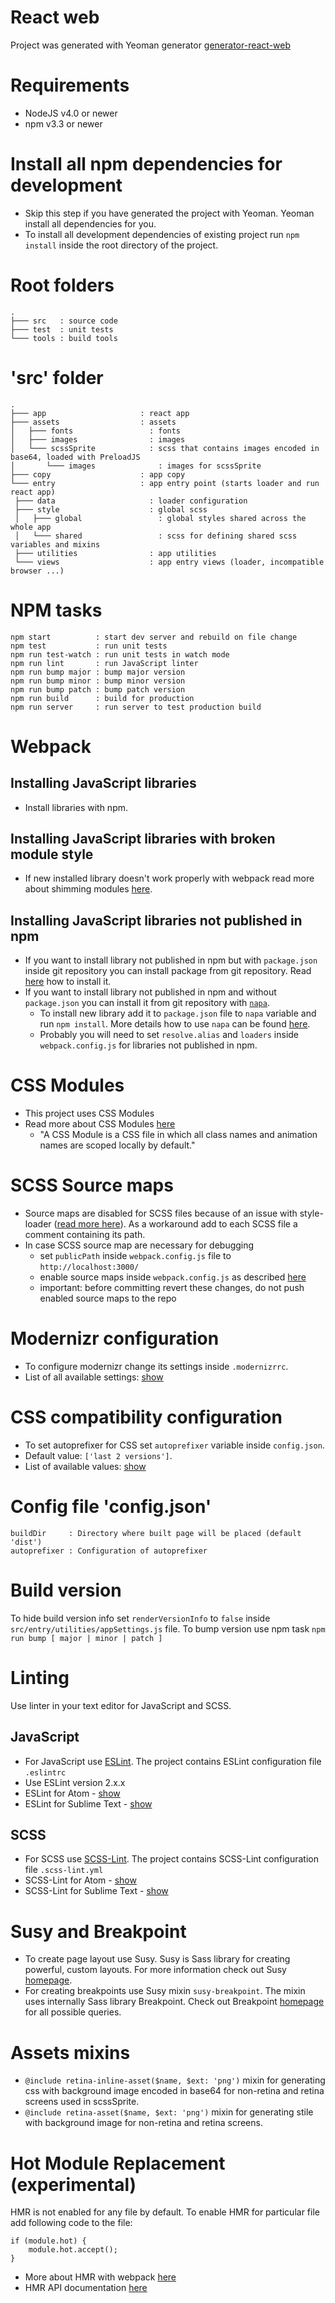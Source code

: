 # React web
Project was generated with Yeoman generator
[generator-react-web](https://www.npmjs.com/package/generator-react-web)

# Requirements
- NodeJS v4.0 or newer
- npm v3.3 or newer

# Install all npm dependencies for development
- Skip this step if you have generated the project with Yeoman. Yeoman install all dependencies for you.
- To install all development dependencies of existing project run `npm install` inside the root
  directory of the project.

# Root folders
```
.
├─── src   : source code
├─── test  : unit tests
└─── tools : build tools
```

# 'src' folder
```
.
├─── app                     : react app
├─── assets                  : assets
│   ├─── fonts                 : fonts
│   ├─── images                : images
│   └─── scssSprite            : scss that contains images encoded in base64, loaded with PreloadJS
│       └─── images              : images for scssSprite
├─── copy                    : app copy
└─── entry                   : app entry point (starts loader and run react app)
 ├─── data                     : loader configuration
 ├─── style                    : global scss
 │   ├─── global                 : global styles shared across the whole app
 │   └─── shared                 : scss for defining shared scss variables and mixins
 ├─── utilities                : app utilities
 └─── views                    : app entry views (loader, incompatible browser ...)
```

# NPM tasks
```
npm start          : start dev server and rebuild on file change
npm test           : run unit tests
npm run test-watch : run unit tests in watch mode
npm run lint       : run JavaScript linter
npm run bump major : bump major version
npm run bump minor : bump minor version
npm run bump patch : bump patch version
npm run build      : build for production
npm run server     : run server to test production build
```

# Webpack
## Installing JavaScript libraries
- Install libraries with npm.

## Installing JavaScript libraries with broken module style
- If new installed library doesn't work properly with webpack read more about shimming modules
  [here](http://webpack.github.io/docs/shimming-modules.html).

## Installing JavaScript libraries not published in npm
- If you want to install library not published in npm but with `package.json` inside git repository
  you can install package from git repository. Read [here](https://docs.npmjs.com/cli/install) how to
  install it.
- If you want to install library not published in npm and without `package.json` you can install it
  from git repository with [`napa`](https://github.com/shama/napa).
    - To install new library add it to `package.json` file to `napa` variable and run `npm install`.
      More details how to use `napa` can be found [here](https://github.com/shama/napa).
    - Probably you will need to set `resolve.alias` and `loaders` inside `webpack.config.js` for
      libraries not published in npm.

# CSS Modules
- This project uses CSS Modules
- Read more about CSS Modules [here](https://github.com/css-modules/css-modules)
    - "A CSS Module is a CSS file in which all class names and animation names are scoped locally by default."

# SCSS Source maps
- Source maps are disabled for SCSS files because of an issue with style-loader
  ([read more here](https://github.com/webpack/style-loader/issues/93)). As a workaround add to each
  SCSS file a comment containing its path.
- In case SCSS source map are necessary for debugging
    - set `publicPath` inside `webpack.config.js` file to `http://localhost:3000/`
    - enable source maps inside `webpack.config.js` as described
      [here](https://github.com/jtangelder/sass-loader#source-maps)
    - important: before committing revert these changes, do not push enabled source maps to the repo

# Modernizr configuration
- To configure modernizr change its settings inside `.modernizrrc`.
- List of all available settings:
  [show](https://github.com/Modernizr/Modernizr/blob/master/lib/config-all.json)

# CSS compatibility configuration
- To set autoprefixer for CSS set `autoprefixer` variable inside `config.json`.
- Default value: `['last 2 versions']`.
- List of available values: [show](https://github.com/ai/browserslist#queries)

# Config file 'config.json'
```  
buildDir     : Directory where built page will be placed (default 'dist')
autoprefixer : Configuration of autoprefixer
```

# Build version
To hide build version info set `renderVersionInfo` to `false` inside `src/entry/utilities/appSettings.js` file.
To bump version use npm task `npm run bump [ major | minor | patch ]`

# Linting
Use linter in your text editor for JavaScript and SCSS.

## JavaScript
- For JavaScript use [ESLint](http://eslint.org/). The project contains ESLint configuration
  file `.eslintrc`
- Use ESLint version 2.x.x
- ESLint for Atom - [show](https://github.com/AtomLinter/linter-eslint)
- ESLint for Sublime Text - [show](https://github.com/roadhump/SublimeLinter-eslint)

## SCSS
- For SCSS use [SCSS-Lint](https://github.com/brigade/scss-lint). The project contains SCSS-Lint
  configuration file `.scss-lint.yml`
- SCSS-Lint for Atom - [show](https://github.com/AtomLinter/linter-scss-lint)
- SCSS-Lint for Sublime Text - [show](https://github.com/attenzione/SublimeLinter-scss-lint)

# Susy and Breakpoint
- To create page layout use Susy. Susy is Sass library for creating powerful, custom layouts.
  For more information check out Susy [homepage](http://susy.oddbird.net/).
- For creating breakpoints use Susy mixin `susy-breakpoint`. The mixin uses internally
  Sass library Breakpoint. Check out Breakpoint [homepage](http://breakpoint-sass.com/) for
  all possible queries.

# Assets mixins
- `@include retina-inline-asset($name, $ext: 'png')` mixin for generating css with background
  image encoded in base64 for non-retina and retina screens used in scssSprite.
- `@include retina-asset($name, $ext: 'png')` mixin for generating stile with background
  image for non-retina and retina screens.		

# Hot Module Replacement (experimental)
HMR is not enabled for any file by default. To enable HMR for particular file add following code
to the file:

```
if (module.hot) {
    module.hot.accept();
}
```

- More about HMR with webpack [here](https://webpack.github.io/docs/hot-module-replacement-with-webpack.html)
- HMR API documentation [here](https://webpack.github.io/docs/hot-module-replacement.html)
